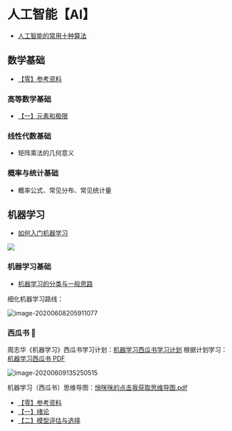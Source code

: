 # 人工智能【AI】

* [人工智能的常用十种算法](人工智能/人工智能的常用十种算法.md)

## 数学基础

* [【零】参考资料](人工智能/数学基础/参考资料.md)

### 高等数学基础

* [【一】元素和极限](人工智能/数学基础/高等数学-CH1-元素和极限.md)



### 线性代数基础

* 矩阵乘法的几何意义



### 概率与统计基础

* 概率公式、常见分布、常见统计量



## 机器学习

* [如何入门机器学习](人工智能/机器学习/如何入门机器学习.md)

![](https://gitee.com/wugenqiang/PictureBed/raw/master/NoteBook/20200607103038.jpg)

### 机器学习基础

* [机器学习的分类与一般思路](人工智能/机器学习/机器学习的分类与一般思路.md)



细化机器学习路线：

![image-20200608205911077](https://gitee.com/wugenqiang/PictureBed/raw/master/NoteBook/20200608205913.png)



### 西瓜书 🍉

周志华《机器学习》西瓜书学习计划：[机器学习西瓜书学习计划](https://notebook.js.org/人工智能/机器学习/西瓜书/机器学习西瓜书学习计划.pdf) 根据计划学习：[机器学习西瓜书 PDF](https://wugenqiang.gitee.io/file-storage/pdf.js/web/viewer.html?file=../../机器学习/周志华-机器学习_.pdf)

![image-20200609135250515](https://gitee.com/wugenqiang/PictureBed/raw/master/NoteBook/20200609135300.png)

机器学习（西瓜书）思维导图：[悄咪咪的点击我获取思维导图.pdf](https://notebook.js.org/人工智能/机器学习/西瓜书/机器学习（西瓜书）思维导图.pdf)

* [【零】参考资料](人工智能/机器学习/西瓜书/CH0-参考资料.md)
* [【一】绪论](人工智能/机器学习/西瓜书/CH1-绪论.md)
* [【二】模型评估与选择](人工智能/机器学习/西瓜书/CH2-模型评估与选择.md)

